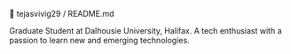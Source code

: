 :slightly_smiling_face: tejasvivig29 / README.md

Graduate Student at Dalhousie University, Halifax. A tech enthusiast with a passion to learn new and emerging technologies.
